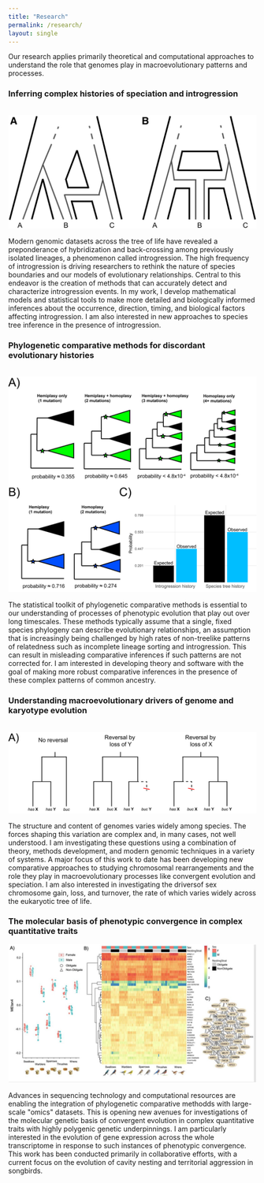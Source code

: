 ```yaml
---
title: "Research"
permalink: /research/
layout: single
---
```


Our research applies primarily theoretical and computational approaches to understand
the role that genomes play in macroevolutionary patterns and processes.  

### Inferring complex histories of speciation and introgression
&nbsp;  
![Figure 3 from Hibbins & Hahn 2019 (Genetics)](../images/research_1.jpg)

Modern genomic datasets across the tree of life have revealed a preponderance of 
hybridization and back-crossing among previously isolated lineages, a phenomenon 
called introgression. The high frequency of introgression is driving researchers 
to rethink the nature of species boundaries and our models of evolutionary relationships. 
Central to this endeavor is the creation of methods that can accurately detect and 
characterize introgression events. In my work, I develop mathematical models and 
statistical tools to make more detailed and biologically informed inferences about 
the occurrence, direction, timing, and biological factors affecting introgression. I am
also interested in new approaches to species tree inference in the presence of 
introgression. 

### Phylogenetic comparative methods for discordant evolutionary histories 
&nbsp;
![Figure 6 from Hibbins et al. 2020 (eLife)](../images/research_2.png)

The statistical toolkit of phylogenetic comparative methods is essential to our
understanding of processes of phenotypic evolution that play out over long timescales. 
These methods typically assume that a single, fixed species phylogeny can
describe evolutionary relationships, an assumption that is increasingly 
being challenged by high rates of non-treelike patterns of relatedness such
as incomplete lineage sorting and introgression. This can result in misleading
comparative inferences if such patterns are not corrected for. I am interested
in developing theory and software with the goal of making more robust comparative
inferences in the presence of these complex patterns of common ancestry.

### Understanding macroevolutionary drivers of genome and karyotype evolution
&nbsp;
![Figure from Hibbins et al. 2023 (BioRxiv)](../images/research_3.png)

The structure and content of genomes varies widely among species. 
The forces shaping this variation are complex and, in many cases, 
not well understood. I am investigating these questions using a combination 
of theory, methods development, and modern genomic techniques in a variety of 
systems. A major focus of this work to date has been developing new comparative 
approaches to studying chromosomal rearrangements and the role they play in 
macroevolutionary processes like convergent evolution and speciation. I am
also interested in investigating the driversof sex chromosome gain, loss, and turnover, 
the rate of which varies widely across the eukaryotic tree of life. 

### The molecular basis of phenotypic convergence in complex quantitative traits
![Figure from Lipshutz, Hibbins et al. 2023 (BioRxiv)](../images/research_4.jpg)

Advances in sequencing technology and computational resources are enabling the 
integration of phylogenetic comparative methodds with large-scale "omics" 
datasets. This is opening new avenues for investigations of the molecular
genetic basis of convergent evolution in complex quantitative traits with 
highly polygenic genetic underpinnings. I am particularly interested in the 
evolution of gene expression across the whole transcriptome in response to 
such instances of phenotypic convergence. This work has been conducted 
primarily in collaborative efforts, with a current focus on the evolution of 
cavity nesting and territorial aggression in songbirds.
